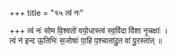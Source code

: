 +++
title = "१५ त्वं नः"

+++
त्वं नः॑ सोम वि॒श्वतो॑ वयो॒धास्त्वं स्व॒र्विदा वि॑शा नृ॒चक्षाः॑ ।  
त्वं न॑ इन्द ऊ॒तिभिः॑ स॒जोषाः॑ पा॒हि प॒श्चाता॑दु॒त वा॑ पु॒रस्ता॑त् ॥